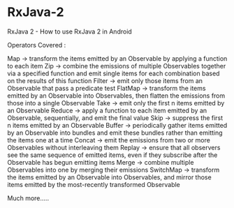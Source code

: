 # RxJava-2
RxJava 2 - How to use RxJava 2 in Android

Operators Covered :

Map -> transform the items emitted by an Observable by applying a function to each item
Zip -> combine the emissions of multiple Observables together via a specified function and emit single items for each combination based on the results of this function
Filter -> emit only those items from an Observable that pass a predicate test
FlatMap -> transform the items emitted by an Observable into Observables, then flatten the emissions from those into a single Observable
Take -> emit only the first n items emitted by an Observable
Reduce -> apply a function to each item emitted by an Observable, sequentially, and emit the final value
Skip -> suppress the first n items emitted by an Observable
Buffer -> periodically gather items emitted by an Observable into bundles and emit these bundles rather than emitting the items one at a time
Concat -> emit the emissions from two or more Observables without interleaving them
Replay -> ensure that all observers see the same sequence of emitted items, even if they subscribe after the Observable has begun emitting items
Merge -> combine multiple Observables into one by merging their emissions
SwitchMap -> transform the items emitted by an Observable into Observables, and mirror those items emitted by the most-recently transformed Observable

Much more.....
